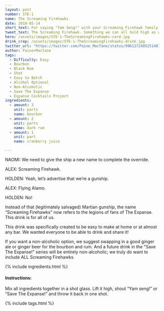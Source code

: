 ```yaml
---
layout: post
number: STE-1
name: The Screaming Firehawks
date: 2018-05-14
short_text: For saying "Yam Seng!" with your Screaming Firehawk family! 
tweet_text: The Screaming Firehawk. Something we can all hold high as we say "Yam seng!" and then drink together at parties or at home. Together, as the #ScreamingFirehawks family.
hero: /assets/images/STE-1-TheScreamingFirehawks-card.jpg
drink_crop: /assets/images/STE-1-TheScreamingFirehawks-drink.jpg
twitter_url: "https://twitter.com/Paine_MacTane/status/996127240525148162"
author: Paine×Mactane
tags: 
  - Difficulty: Easy
  - Bourbon
  - Black Rum
  - Shot
  - Easy to Batch
  - Alcohol Optional
  - Non-Alcoholic
  - Save The Expanse
  - Expanse Cocktails Project
ingredients:
  - amount: 3
    unit: parts
    name: bourbon
  - amount: 2
    unit: parts
    name: dark rum
  - amount: 1
    unit: part
    name: cranberry juice

---
```


NAOMI: We need to give the ship a new name to complete the override.

ALEX: Screaming Firehawk.

HOLDEN: Yeah, let’s advertise that we’re a gunship.

ALEX: Flying Alamo.

HOLDEN: No!

Instead of that (legitimately salvaged) Martian gunship, the name “Screaming Firehawks” now refers to the legions of fans of The Expanse. This drink is for all of us.

This drink was specifically created to be easy to make at home or at almost any bar. We wanted everyone to be able to drink and share it! 

If you want a non-alcoholic option, we suggest swapping in a good ginger ale or ginger beer for the bourbon and rum. And a future drink in the "Save The Expanse!" series will be entirely non-alcoholic; we truly do want to include ALL Screaming Firehawks. 

{% include ingredients.html %}

#### Instructions:

Mix all ingredients together in a shot glass. Lift it high, shout “Yam seng!” or “Save The Expanse!” and throw it back in one shot.

{% include tags.html %}
